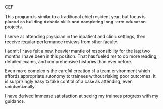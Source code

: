 CEF

This program is similar to a traditional chief resident year, but focus is placed on building didactic skills and completing long-term education projects.

I serve as attending physician in the inpatient and clinic settings, then receive regular performance reviews from other faculty.

I admit I have felt a new, heavier mantle of responsibility for the last two months I have been in this position. That has fueled me to do more reading, detailed exams, and comprehensive histories than ever before.

Even more complex is the careful creation of a team environment which affords appropriate autonomy to trainees without risking poor outcomes. It is surprisingly easy to take control of a case as attending, even unintentionally.

I have derived immense satisfaction at seeing my trainees progress with my guidance.